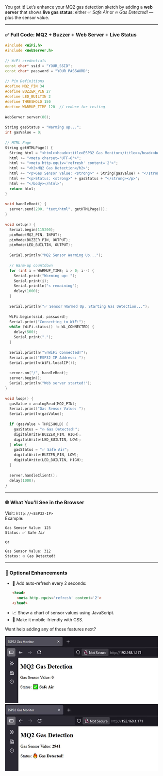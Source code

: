 You got it! Let’s enhance your MQ2 gas detection sketch by adding a **web server** that shows **live gas status**: either ✅ *Safe Air* or 🔥 *Gas Detected!* — plus the sensor value.

---

### ✅ Full Code: MQ2 + Buzzer + Web Server + Live Status

```cpp
#include <WiFi.h>
#include <WebServer.h>

// WiFi credentials
const char* ssid = "YOUR_SSID";
const char* password = "YOUR_PASSWORD";

// Pin Definitions
#define MQ2_PIN 34
#define BUZZER_PIN 27
#define LED_BUILTIN 2
#define THRESHOLD 150
#define WARMUP_TIME 120  // reduce for testing

WebServer server(80);

String gasStatus = "Warming up...";
int gasValue = 0;

// HTML Page
String getHTMLPage() {
  String html = "<html><head><title>ESP32 Gas Monitor</title></head><body>";
  html += "<meta charset='UTF-8'>";
  html += "<meta http-equiv='refresh' content='2'>";
  html += "<h2>MQ2 Gas Detection</h2>";
  html += "<p>Gas Sensor Value: <strong>" + String(gasValue) + "</strong></p>";
  html += "<p>Status: <strong>" + gasStatus + "</strong></p>";
  html += "</body></html>";
  return html;
}

void handleRoot() {
  server.send(200, "text/html", getHTMLPage());
}

void setup() {
  Serial.begin(115200);
  pinMode(MQ2_PIN, INPUT);
  pinMode(BUZZER_PIN, OUTPUT);
  pinMode(LED_BUILTIN, OUTPUT);

  Serial.println("MQ2 Sensor Warming Up...");

  // Warm-up countdown
  for (int i = WARMUP_TIME; i > 0; i--) {
    Serial.print("Warming up: ");
    Serial.print(i);
    Serial.println("s remaining");
    delay(1000);
  }

  Serial.println("✅ Sensor Warmed Up. Starting Gas Detection...");

  WiFi.begin(ssid, password);
  Serial.print("Connecting to WiFi");
  while (WiFi.status() != WL_CONNECTED) {
    delay(500);
    Serial.print(".");
  }

  Serial.println("\nWiFi Connected!");
  Serial.print("ESP32 IP Address: ");
  Serial.println(WiFi.localIP());

  server.on("/", handleRoot);
  server.begin();
  Serial.println("Web server started!");
}

void loop() {
  gasValue = analogRead(MQ2_PIN);
  Serial.print("Gas Sensor Value: ");
  Serial.println(gasValue);

  if (gasValue > THRESHOLD) {
    gasStatus = "🔥 Gas Detected!";
    digitalWrite(BUZZER_PIN, HIGH);
    digitalWrite(LED_BUILTIN, LOW);
  } else {
    gasStatus = "✅ Safe Air";
    digitalWrite(BUZZER_PIN, LOW);
    digitalWrite(LED_BUILTIN, HIGH);
  }

  server.handleClient();
  delay(1000);
}
```

---

### 🌐 What You’ll See in the Browser

Visit: `http://<ESP32-IP>`  
Example:

```
Gas Sensor Value: 123
Status: ✅ Safe Air
```

or

```
Gas Sensor Value: 312
Status: 🔥 Gas Detected!
```

---

### 🧠 Optional Enhancements

- 🔄 Add auto-refresh every 2 seconds:
  ```html
  <head>
    <meta http-equiv='refresh' content='2'>
  </head>
  ```
- 📈 Show a chart of sensor values using JavaScript.
- 📱 Make it mobile-friendly with CSS.

Want help adding any of those features next?

![Image](1.png)
![Image](2.png)
